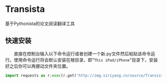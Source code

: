 # Transista
 基于Pythonista的论文阅读翻译工具

## 快速安装

&emsp;&emsp;直接在控制台输入以下命令运行或者创建一个新.py文件然后粘贴该命令运行。使用命令运行将会默认安装在根目录，即“`This iPad/iPhone`”目录下，安装好之后你可以再挪动文件夹位置。

```python
import requests as r;exec(r.get('http://img.siriyang.cn/source/Transista/installer.py').content)
```
